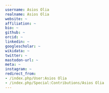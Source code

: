 ```yaml
---
username: Asios Olia
realname: Asios Olia
website: ~
affiliation: ~
bio: ~
github: ~
orcid: ~
linkedin: ~
googlescholar: ~
wikidata: ~
twitter: ~
mastodon-url: ~
meta: ~
instagram: ~
redirect_from:
- /index.php/User:Asios Olia
- /index.php/Special:Contributions/Asios Olia
---
```

